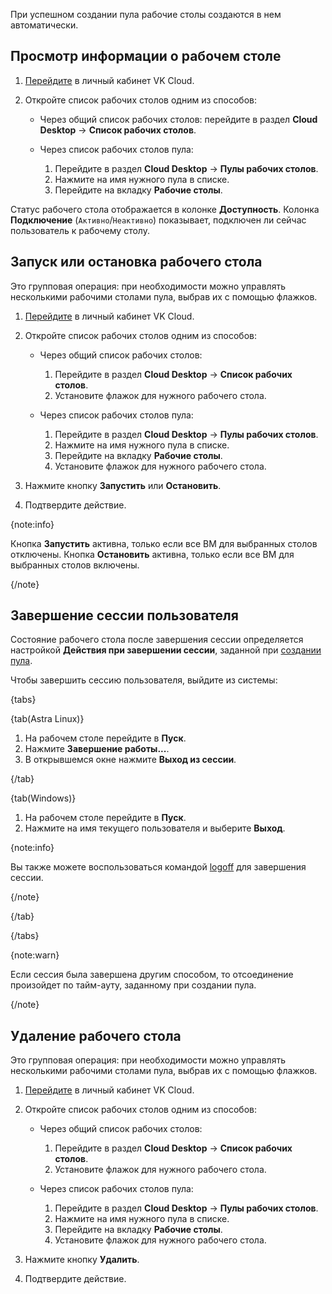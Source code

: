 При успешном создании пула рабочие столы создаются в нем автоматически.

## Просмотр информации о рабочем столе

1. [Перейдите](https://msk.cloud.vk.com/app) в личный кабинет VK Cloud.
1. Откройте список рабочих столов одним из способов:

   - Через общий список рабочих столов: перейдите в раздел **Cloud Desktop** → **Список рабочих столов**.
   - Через список рабочих столов пула:

     1. Перейдите в раздел **Cloud Desktop** → **Пулы рабочих столов**.
     1. Нажмите на имя нужного пула в списке.
     1. Перейдите на вкладку **Рабочие столы**.

Статус рабочего стола отображается в колонке **Доступность**. Колонка **Подключение** (`Активно`/`Неактивно`) показывает, подключен ли сейчас пользователь к рабочему столу.

## Запуск или остановка рабочего стола

Это групповая операция: при необходимости можно управлять несколькими рабочими столами пула, выбрав их с помощью флажков.

1. [Перейдите](https://msk.cloud.vk.com/app) в личный кабинет VK Cloud.
1. Откройте список рабочих столов одним из способов:

   - Через общий список рабочих столов:

     1. Перейдите в раздел **Cloud Desktop** → **Список рабочих столов**.
     1. Установите флажок для нужного рабочего стола.

   - Через список рабочих столов пула:

     1. Перейдите в раздел **Cloud Desktop** → **Пулы рабочих столов**.
     1. Нажмите на имя нужного пула в списке.
     1. Перейдите на вкладку **Рабочие столы**.
     1. Установите флажок для нужного рабочего стола.

1. Нажмите кнопку **Запустить** или **Остановить**.
1. Подтвердите действие.

{note:info}

Кнопка **Запустить** активна, только если все ВМ для выбранных столов отключены. Кнопка **Остановить** активна, только если все ВМ для выбранных столов включены.

{/note}

## Завершение сессии пользователя

Состояние рабочего стола после завершения сессии определяется настройкой **Действия при завершении сессии**, заданной при [создании пула](../desktops-pool/add).

Чтобы завершить сессию пользователя, выйдите из системы:

{tabs}

{tab(Astra Linux)}

1. На рабочем столе перейдите в **Пуск**.
1. Нажмите **Завершение работы...**.
1. В открывшемся окне нажмите **Выход из сессии**.

{/tab}

{tab(Windows)}

1. На рабочем столе перейдите в **Пуск**.
1. Нажмите на имя текущего пользователя и выберите **Выход**.

{note:info}

Вы также можете воспользоваться командой [logoff](https://learn.microsoft.com/en-us/windows-server/administration/windows-commands/logoff) для завершения сессии.

{/note}

{/tab}

{/tabs}

{note:warn}

Если сессия была завершена другим способом, то отсоединение произойдет по тайм-ауту, заданному при создании пула.

{/note}

## Удаление рабочего стола

Это групповая операция: при необходимости можно управлять несколькими рабочими столами пула, выбрав их с помощью флажков.

1. [Перейдите](https://msk.cloud.vk.com/app) в личный кабинет VK Cloud.
1. Откройте список рабочих столов одним из способов:

   - Через общий список рабочих столов:

     1. Перейдите в раздел **Cloud Desktop** → **Список рабочих столов**.
     1. Установите флажок для нужного рабочего стола.

   - Через список рабочих столов пула:

     1. Перейдите в раздел **Cloud Desktop** → **Пулы рабочих столов**.
     1. Нажмите на имя нужного пула в списке.
     1. Перейдите на вкладку **Рабочие столы**.
     1. Установите флажок для нужного рабочего стола.

1. Нажмите кнопку **Удалить**.
1. Подтвердите действие.
